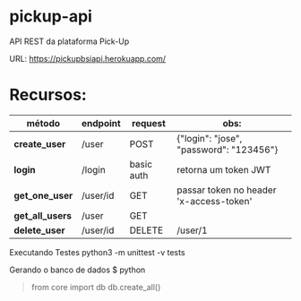 # pickup-api
API REST da plataforma Pick-Up

URL: https://pickupbsiapi.herokuapp.com/

# Recursos:

método | endpoint | request | obs:
------------ | ------------- | ------------- | -------------
**create_user** | /user | POST | {"login": "jose", "password": "123456"}
**login** | /login | basic auth | retorna um token JWT
**get_one_user** | /user/id | GET | passar token no header 'x-access-token'
**get_all_users** | /user | GET |
**delete_user** | /user/id | DELETE | /user/1

Executando Testes
python3 -m unittest -v tests

Gerando o banco de dados
$ python
> from core import db
> db.create_all()